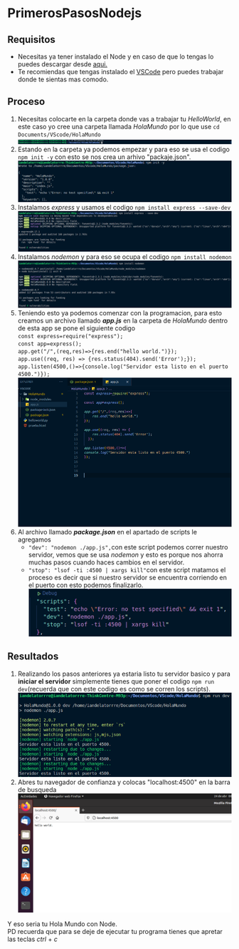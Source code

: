 # PrimerosPasosNodejs
## Requisitos 
* Necesitas ya tener instalado el Node y en caso de que lo tengas lo puedes descargar desde [aqui.](https://nodejs.org/es/download/)
* Te recomiendas que tengas instalado el [VSCode](https://code.visualstudio.com/download) pero puedes trabajar donde te sientas mas comodo.

## Proceso
1. Necesitas colocarte en la carpeta donde vas a trabajar tu _HelloWorld_, en este caso yo cree una carpeta llamada _HolaMundo_ por lo que use `cd Documents/VScode/HolaMundo` ![cdcarpetas](img/img1.png)
2. Estando en la carpeta ya podemos empezar y para eso se usa el codigo `npm init -y` con esto se nos crea un arhivo "packaje.json". ![init](img/img2.png)
3. Instalamos _express_ y usamos el codigo `npm install express --save-dev` ![express](img/img3.png)
4. Instalamos _nodemon_ y para eso se ocupa el codigo `npm install nodemon` ![nodemon](img/img4.png)
5. Teniendo esto ya podemos comenzar con la programacion, para esto creamos un archivo llamado **_app.js_** en la carpeta de _HolaMundo_ dentro de esta app se pone el siguiente codigo  
   `const express=require("express");`<br>
   `const app=express();`<br>
   `app.get("/",(req,res)=>{res.end("hello world.")});`<br>
   `app.use((req, res) => {res.status(404).send('Error');});`<br>
   `app.listen(4500,()=>{console.log("Servidor esta listo en el puerto 4500.")});`![app](img/img5.png)
6. Al archivo llamado **_package.json_** en el apartado de scripts le agregamos
   * `"dev": "nodemon ./app.js",`con este script podemos correr nuestro servidor, vemos que se usa _nodemon_ y esto es porque nos ahorra muchas pasos cuando haces      cambios en el servidor. 
   * `"stop": "lsof -ti :4500 | xargs kill"`con este script matamos el proceso es decir que si nuestro servidor se encuentra corriendo en el puerto con esto podemos finalizarlo. ![pack](img/img6.png)

## Resultados
1. Realizando los pasos anteriores ya estaria listo tu servidor basico y para **iniciar el servidor** simplemente tienes que poner el codigo `npm run dev`(recuerda que con este codigo es como se corren los scripts). ![run](img/img7.png)
2. Abres tu navegador de confianza y colocas "localhost:4500" en la barra de busqueda ![web](img/img8.png)

Y eso seria tu Hola Mundo con Node.  
PD recuerda que para se deje de ejecutar tu programa tienes que apretar las teclas _ctrl_ + _c_
